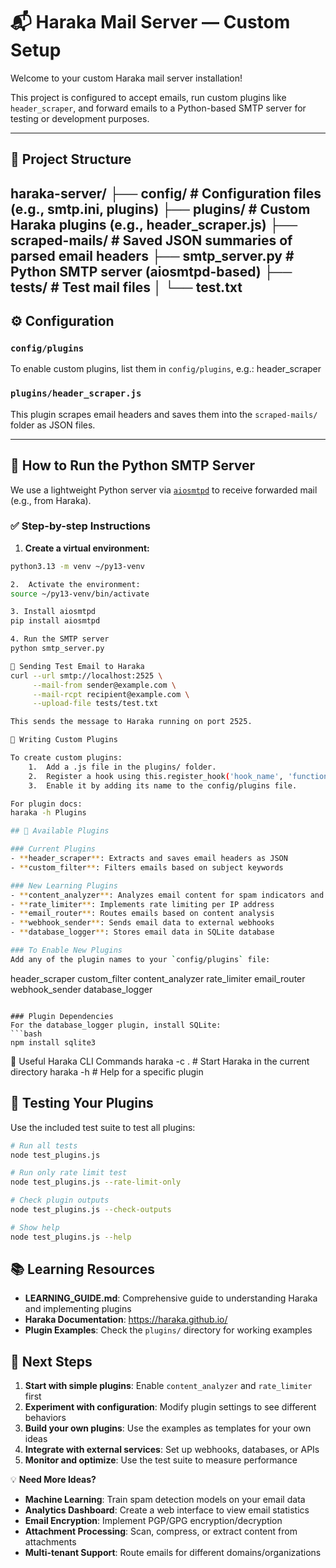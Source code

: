 # 📬 Haraka Mail Server — Custom Setup

Welcome to your custom Haraka mail server installation!

This project is configured to accept emails, run custom plugins like `header_scraper`, and forward emails to a Python-based SMTP server for testing or development purposes.

---

## 📁 Project Structure
haraka-server/
├── config/                # Configuration files (e.g., smtp.ini, plugins)
├── plugins/               # Custom Haraka plugins (e.g., header_scraper.js)
├── scraped-mails/         # Saved JSON summaries of parsed email headers
├── smtp_server.py         # Python SMTP server (aiosmtpd-based)
├── tests/                 # Test mail files
│   └── test.txt
---

## ⚙️ Configuration

### `config/plugins`

To enable custom plugins, list them in `config/plugins`, e.g.:
header_scraper

### `plugins/header_scraper.js`

This plugin scrapes email headers and saves them into the `scraped-mails/` folder as JSON files.

---

## 🚀 How to Run the Python SMTP Server

We use a lightweight Python server via [`aiosmtpd`](https://aiosmtpd.readthedocs.io) to receive forwarded mail (e.g., from Haraka).

### ✅ Step-by-step Instructions

1. **Create a virtual environment:**

```bash
python3.13 -m venv ~/py13-venv

2.	Activate the environment:
source ~/py13-venv/bin/activate

3. Install aiosmtpd
pip install aiosmtpd

4. Run the SMTP server
python smtp_server.py

📨 Sending Test Email to Haraka
curl --url smtp://localhost:2525 \
     --mail-from sender@example.com \
     --mail-rcpt recipient@example.com \
     --upload-file tests/test.txt

This sends the message to Haraka running on port 2525.

📄 Writing Custom Plugins

To create custom plugins:
	1.	Add a .js file in the plugins/ folder.
	2.	Register a hook using this.register_hook('hook_name', 'function_name').
	3.	Enable it by adding its name to the config/plugins file.

For plugin docs:
haraka -h Plugins

## 🚀 Available Plugins

### Current Plugins
- **header_scraper**: Extracts and saves email headers as JSON
- **custom_filter**: Filters emails based on subject keywords

### New Learning Plugins
- **content_analyzer**: Analyzes email content for spam indicators and keywords
- **rate_limiter**: Implements rate limiting per IP address
- **email_router**: Routes emails based on content analysis
- **webhook_sender**: Sends email data to external webhooks
- **database_logger**: Stores email data in SQLite database

### To Enable New Plugins
Add any of the plugin names to your `config/plugins` file:
```
header_scraper
custom_filter
content_analyzer
rate_limiter
email_router
webhook_sender
database_logger
```

### Plugin Dependencies
For the database_logger plugin, install SQLite:
```bash
npm install sqlite3
```

📖 Useful Haraka CLI Commands
haraka -c .                 # Start Haraka in the current directory
haraka -h <plugin-name>     # Help for a specific plugin

## 🧪 Testing Your Plugins

Use the included test suite to test all plugins:

```bash
# Run all tests
node test_plugins.js

# Run only rate limit test
node test_plugins.js --rate-limit-only

# Check plugin outputs
node test_plugins.js --check-outputs

# Show help
node test_plugins.js --help
```

## 📚 Learning Resources

- **LEARNING_GUIDE.md**: Comprehensive guide to understanding Haraka and implementing plugins
- **Haraka Documentation**: https://haraka.github.io/
- **Plugin Examples**: Check the `plugins/` directory for working examples

## 🎯 Next Steps

1. **Start with simple plugins**: Enable `content_analyzer` and `rate_limiter` first
2. **Experiment with configuration**: Modify plugin settings to see different behaviors
3. **Build your own plugins**: Use the examples as templates for your own ideas
4. **Integrate with external services**: Set up webhooks, databases, or APIs
5. **Monitor and optimize**: Use the test suite to measure performance

💡 **Need More Ideas?**

- **Machine Learning**: Train spam detection models on your email data
- **Analytics Dashboard**: Create a web interface to view email statistics
- **Email Encryption**: Implement PGP/GPG encryption/decryption
- **Attachment Processing**: Scan, compress, or extract content from attachments
- **Multi-tenant Support**: Route emails for different domains/organizations



